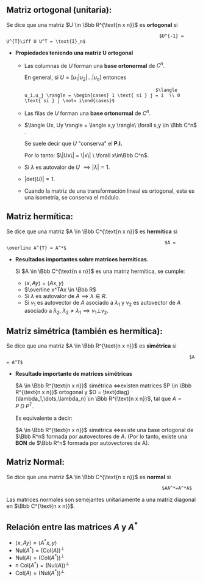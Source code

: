 ## Matriz ortogonal (unitaria):

Se dice que una matriz $U \in \Bbb R^{\text{n x n}}$ es **ortogonal** si 

                                                            $U^{-1} = U^{T}\iff U U^T = \text{I}_n$

                          

- **Propiedades teniendo una matriz U ortogonal**
    - Las columnas de $U$ forman una **base ortonormal** de $C^n$.
        
        En general, si $U = [u_1|u_2|\dots|u_n]$ entonces
        
                                                          $\langle u_i,u_j \rangle = \begin{cases} 1 \text{ si } j = i  \\ 0 \text{ si } j \not= i\end{cases}$
        
    - Las filas de $U$ forman una **base ortonormal** de $C^n$.
    - $\langle Ux, Uy \rangle = \langle x,y \rangle\  \forall x,y \in \Bbb C^n$ .
        
        Se suele decir que $U$ "conserva" el **P.I.**
        
        Por lo tanto: $\|Ux\| = \|x\| \ \forall x\in\Bbb C^n$. 
        
    - Si $\lambda$ es autovalor de $U$ $\implies |\lambda| = 1$.
    - $|\text{det}(U)| = 1$.
    - Cuando la matriz de una transformación lineal es ortogonal, esta es una isometría, se conserva el módulo.

## Matriz hermítica:

Se dice que una matriz $A \in \Bbb C^{\text{n x n}}$ es **hermítica** si 

                                                              $A = \overline A^{T} = A^*$

- **Resultados importantes sobre matrices hermíticas.**
    
    Si $A \in \Bbb C^{\text{n x n}}$ es una matriz hermítica, se cumple:
    
    - $\langle x, Ay \rangle = \langle Ax, y \rangle$
    - $\overline x^TAx \in \Bbb R$
    - Si $\lambda$  es autovalor de $A \implies \lambda \in R$.
    - Si $v_1$ es autovector de $A$ asociado a $\lambda_1$ y $v_2$ es autovector de $A$ asociado a $\lambda_2$, $\lambda_2 \not= \lambda_1 \implies v_1 \bot v_2$.

## Matriz simétrica (también es hermítica):

Se dice que una matriz $A \in \Bbb R^{\text{n x n}}$ es **simétrica** si

       

                                                                       $A = A^T$

- **Resultado importante de matrices simétricas**
    
    $A \in \Bbb R^{\text{n x n}}$ simétrica $\iff$existen matrices $P \in \Bbb R^{\text{n x n}}$ ortogonal y $D = \text{diag}(\lambda_1,\dots,\lambda_n) \in \Bbb R^{\text{n x n}}$, tal que $A = P\ D\ P^T$.
    
    Es equivalente a decir:
    
    $A \in \Bbb R^{\text{n x n}}$ simétrica $\iff$existe una base ortogonal de $\Bbb R^n$ formada por autovectores de $A$. (Por lo tanto, existe una **BON** de $\Bbb R^n$ formada por autovectores de A).
    

## Matriz Normal:

Se dice que una matriz $A \in \Bbb C^{\text{n x n}}$ es **normal** si 

                                       

                                                             $AA^*=A^*A$

Las matrices normales son semejantes unitariamente a una matriz diagonal en $\Bbb C^{\text{n x n}}$.

## Relación entre las matrices $A$ y $A^{*}$

- $\langle x,Ay \rangle = \langle A^{*}x,y \rangle$
- $\text{Nul}(A^{*}) = (\text{Col}(A))^{\bot}$
- $\text{Nul}(A) = (\text{Col}(A^{*}))^{\bot}$
- n $\text{Col}(A^{*}) = (\text{Nul}(A))^{\bot}$
- $\text{Col}(A) = (\text{Nul}(A^{*}))^{\bot}$
